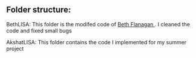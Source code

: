## Folder structure: 

BethLISA: This folder is the modifed code of [Beth Flanagan ](https://github.com/bconc/bethLISA). I cleaned the code and fixed small bugs

AkshatLISA: This folder contains the code I implemented for my summer project